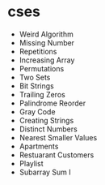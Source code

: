 # cses

- Weird Algorithm
- Missing Number
- Repetitions
- Increasing Array
- Permutations
- Two Sets
- Bit Strings
- Trailing Zeros
- Palindrome Reorder
- Gray Code
- Creating Strings
- Distinct Numbers
- Nearest Smaller Values
- Apartments
- Restuarant Customers
- Playlist
- Subarray Sum I